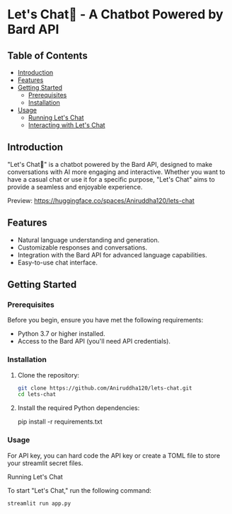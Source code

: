 # Let's Chat💬 - A Chatbot Powered by Bard API

## Table of Contents
- [Introduction](#introduction)
- [Features](#features)
- [Getting Started](#getting-started)
  - [Prerequisites](#prerequisites)
  - [Installation](#installation)
- [Usage](#usage)
  - [Running Let's Chat](#running-lets-chat)
  - [Interacting with Let's Chat](#interacting-with-lets-chat)

## Introduction

"Let's Chat💬" is a chatbot powered by the Bard API, designed to make conversations with AI more engaging and interactive. Whether you want to have a casual chat or use it for a specific purpose, "Let's Chat" aims to provide a seamless and enjoyable experience.

Preview: https://huggingface.co/spaces/Aniruddha120/lets-chat 

## Features

- Natural language understanding and generation.
- Customizable responses and conversations.
- Integration with the Bard API for advanced language capabilities.
- Easy-to-use chat interface.

## Getting Started

### Prerequisites

Before you begin, ensure you have met the following requirements:

- Python 3.7 or higher installed.
- Access to the Bard API (you'll need API credentials).

### Installation

1. Clone the repository:

   ```sh
   git clone https://github.com/Aniruddha120/lets-chat.git
   cd lets-chat

2. Install the required Python dependencies:

    pip install -r requirements.txt
   
### Usage

For API key, you can hard code the API key or create a TOML file to store your streamlit secret files. 

Running Let's Chat

To start "Let's Chat," run the following command:

    streamlit run app.py
   
